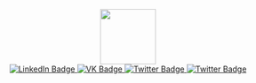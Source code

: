 <!--
**cicwak/cicwak** is a ✨ _special_ ✨ repository because its `README.md` (this file) appears on your GitHub profile.

Here are some ideas to get you started:

- 🔭 I’m currently working on ...
- 🌱 I’m currently learning ...
- 👯 I’m looking to collaborate on ...
- 🤔 I’m looking for help with ...
- 💬 Ask me about ...
- 📫 How to reach me: ...
- 😄 Pronouns: ...
- ⚡ Fun fact: ...
-->
<div id="header" align="center">
  <img src="https://media.giphy.com/media/M9gbBd9nbDrOTu1Mqx/giphy.gif" width="100"/>
</div>

<div id="badges" align="center">
  <a href="https://www.linkedin.com/in/cicwak/">
    <img src="https://img.shields.io/badge/LinkedIn-blue?style=for-the-badge&logo=linkedin&logoColor=white" alt="LinkedIn Badge"/>
  </a>
  <a href="https://vk.com/id380320460">
    <img src="https://img.shields.io/badge/VK-white?style=for-the-badge&logo=vk&logoColor=blue" alt="VK Badge"/>
  </a>
  <a href="https://t.me/cicwak5560">
    <img src="https://img.shields.io/badge/telegram-blue?style=for-the-badge&logo=telegram&logoColor=white" alt="Twitter Badge"/>
  </a>
  <a href="https://gitlab.com/cicwak">
    <img src="https://img.shields.io/badge/gitlab-gray?style=for-the-badge&logo=gitlab&logoColor=orange" alt="Twitter Badge"/>
  </a>
  
</div>
